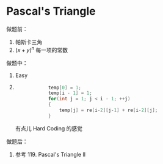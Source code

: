# Pascal's Triangle

做题前：

1. 帕斯卡三角
2. $(x + y)^n$ 每一项的常数



做题中：

1. Easy

   

2. ```c++
               temp[0] = 1;
               temp[i - 1] = 1;
               for(int j = 1; j < i - 1; ++j)
               {
                   temp[j] = re[i-2][j-1] + re[i-2][j]; 
               }
   ```

   有点儿 Hard Coding 的感觉

做题后：

1. 参考 119. Pascal's Triangle II

